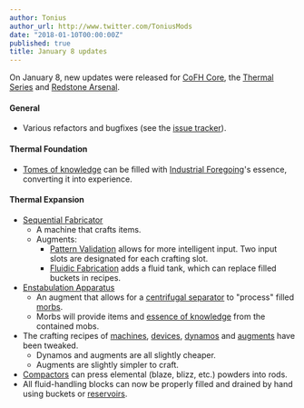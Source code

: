 ```yaml
---
author: Tonius
author_url: http://www.twitter.com/ToniusMods
date: "2018-01-10T00:00:00Z"
published: true
title: January 8 updates
---
```


On January 8, new updates were released for [CoFH Core](/docs/1.12/cofh-core/), the
[Thermal Series](/docs/#thermal-series) and [Redstone
Arsenal](/docs/1.12/redstone-arsenal/).

#### General
* Various refactors and bugfixes (see the [issue
  tracker](https://github.com/CoFH/Feedback/issues?q=is%3Aissue+is%3Aclosed+label%3Afixed+sort%3Aupdated-desc)).

#### Thermal Foundation
* [Tomes of knowledge](/docs/1.12/thermal-foundation/tome-of-knowledge/) can be filled with [Industrial
  Foregoing](https://www.curseforge.com/minecraft/mc-mods/industrial-foregoing)'s
  essence, converting it into experience.

#### Thermal Expansion
* [Sequential Fabricator](/docs/1.12/thermal-expansion/sequential-fabricator/)
  * A machine that crafts items.
  * Augments:
    * [Pattern Validation](/docs/1.12/thermal-expansion/augment-pattern-validation/) allows for
      more intelligent input. Two input slots are designated for each crafting
      slot.
    * [Fluidic Fabrication](/docs/1.12/thermal-expansion/augment-fluidic-fabrication/) adds a fluid
      tank, which can replace filled buckets in recipes.
* [Enstabulation Apparatus](/docs/1.12/thermal-expansion/augment-enstabulation-apparatus/)
  * An augment that allows for a [centrifugal
    separator](/docs/1.12/thermal-expansion/centrifugal-separator/) to "process" filled
    [morbs](/docs/1.12/thermal-expansion/morb/).
  * Morbs will provide items and [essence of
    knowledge](/docs/1.12/thermal-foundation/essence-of-knowledge/) from the contained mobs.
* The crafting recipes of [machines](/docs/1.12/thermal-expansion/machines/),
  [devices](/docs/1.12/thermal-expansion/devices/), [dynamos](/docs/1.12/thermal-expansion/dynamos/) and
  [augments](/docs/1.12/thermal-expansion/augments/) have been tweaked.
  * Dynamos and augments are all slightly cheaper.
  * Augments are slightly simpler to craft.
* [Compactors](/docs/1.12/thermal-expansion/compactor/) can press elemental (blaze, blizz, etc.)
  powders into rods.
* All fluid-handling blocks can now be properly filled and drained by hand using
  buckets or [reservoirs](/docs/1.12/thermal-expansion/reservoir/).
